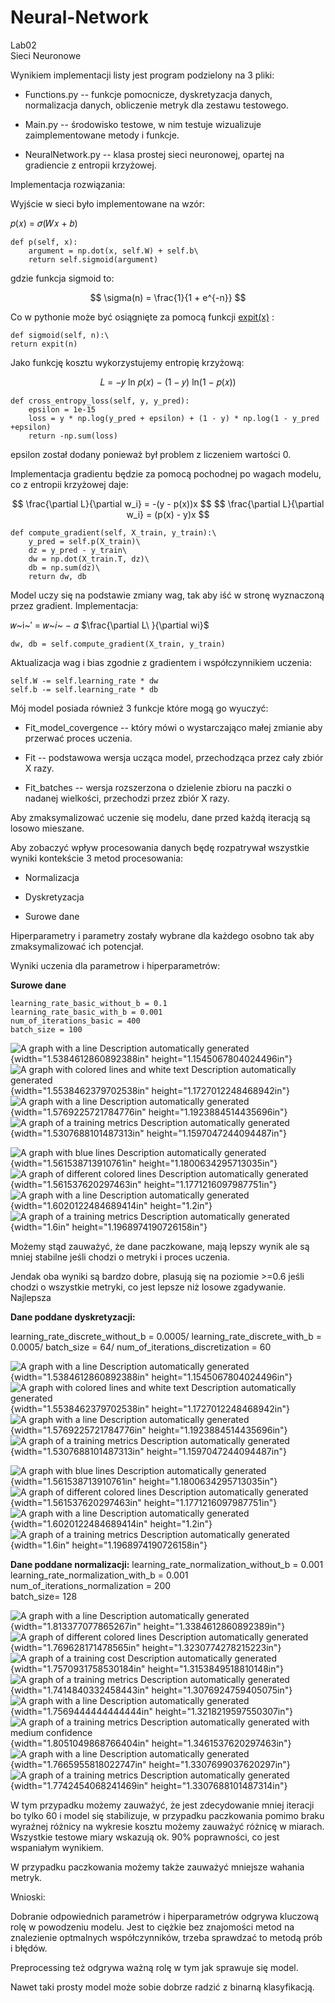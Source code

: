 # Neural-Network

Lab02\
Sieci Neuronowe

Wynikiem implementacji listy jest program podzielony na 3 pliki:

- Functions.py -- funkcje pomocnicze, dyskretyzacja danych,
  normalizacja danych, obliczenie metryk dla zestawu testowego.

- Main.py -- środowisko testowe, w nim testuje wizualizuje
  zaimplementowane metody i funkcje.

- NeuralNetwork.py -- klasa prostej sieci neuronowej, opartej na
  gradiencie z entropii krzyżowej.

Implementacja rozwiązania:

Wyjście w sieci było implementowane na wzór:

𝑝(𝑥) = 𝜎(𝑊𝑥 + 𝑏)

    def p(self, x):
        argument = np.dot(x, self.W) + self.b\
        return self.sigmoid(argument)

gdzie funkcja sigmoid to:

<div style="text-align:center;">
  $$ \sigma(n) = \frac{1}{1 + e^{-n}} $$
</div>

Co w pythonie może być osiągnięte za pomocą funkcji
[expit(x)](https://docs.scipy.org/doc/scipy/reference/generated/scipy.special.expit.html)
:

    def sigmoid(self, n):\
    return expit(n)

Jako funkcję kosztu wykorzystujemy entropię krzyżową:
<div style="text-align:center;">
    𝐿 = −𝑦 ln 𝑝(𝑥) − (1 − 𝑦) ln(1 − 𝑝(𝑥))
</div>

    def cross_entropy_loss(self, y, y_pred):
        epsilon = 1e-15
        loss = y * np.log(y_pred + epsilon) + (1 - y) * np.log(1 - y_pred +epsilon)
        return -np.sum(loss)

epsilon został dodany ponieważ był problem z liczeniem wartości 0.

Implementacja gradientu będzie za pomocą pochodnej po wagach modelu, co
z entropii krzyżowej daje:
<div style="text-align:center;">
  $$
  \frac{\partial L}{\partial w_i} = -(y - p(x))x
  $$
  $$
  \frac{\partial L}{\partial w_i} = (p(x) - y)x
  $$
</div>

    def compute_gradient(self, X_train, y_train):\
        y_pred = self.p(X_train)\
        dz = y_pred - y_train\
        dw = np.dot(X_train.T, dz)\
        db = np.sum(dz)\
        return dw, db

Model uczy się na podstawie zmiany wag, tak aby iść w stronę wyznaczoną
przez gradient. Implementacja:

𝑤~i~′ = 𝑤~𝑖~ − 𝛼 $\frac{\partial L\ }{\partial wi}$

    dw, db = self.compute_gradient(X_train, y_train)

Aktualizacja wag i bias zgodnie z gradientem i współczynnikiem
uczenia:

    self.W -= self.learning_rate * dw
    self.b -= self.learning_rate * db

Mój model posiada również 3 funkcje które mogą go wyuczyć:

- Fit_model_covergence -- który mówi o wystarczająco małej zmianie aby
  przerwać proces uczenia.

- Fit -- podstawowa wersja ucząca model, przechodząca przez cały zbiór
  X razy.

- Fit_batches -- wersja rozszerzona o dzielenie zbioru na paczki o
  nadanej wielkości, przechodzi przez zbiór X razy.

Aby zmaksymalizować uczenie się modelu, dane przed każdą iteracją są
losowo mieszane.

Aby zobaczyć wpływ procesowania danych będę rozpatrywał wszystkie wyniki
kontekście 3 metod procesowania:

- Normalizacja

- Dyskretyzacja

- Surowe dane

Hiperparametry i parametry zostały wybrane dla każdego osobno tak aby
zmaksymalizować ich potencjał.

Wyniki uczenia dla parametrow i hiperparametrów:

**Surowe dane**

    learning_rate_basic_without_b = 0.1
    learning_rate_basic_with_b = 0.001
    num_of_iterations_basic = 400
    batch_size = 100

![A graph with a line Description automatically
generated](media/basic_data_1.png){width="1.5384612860892388in"
height="1.1545067804024496in"}![A graph with colored lines and white
text Description automatically
generated](media/basic_data_2.png){width="1.5538462379702538in"
height="1.1727012248468942in"}![A graph with a line Description
automatically generated](media/basic_data_3.png){width="1.5769225721784776in"
height="1.1923884514435696in"}![A graph of a training metrics
Description automatically
generated](media/basic_data_4.png){width="1.5307688101487313in"
height="1.1597047244094487in"}

![A graph with blue lines Description automatically
generated](media/basic_data_5.png){width="1.561538713910761in"
height="1.1800634295713035in"}![A graph of different colored lines
Description automatically
generated](media/basic_data_6.png){width="1.561537620297463in"
height="1.1771216097987751in"}![A graph with a line Description
automatically generated](media/basic_data_7.png){width="1.6020122484689414in"
height="1.2in"}![A graph of a training metrics Description automatically
generated](media/basic_data_8.png){width="1.6in"
height="1.1968974190726158in"}

Możemy stąd zauważyć, że dane paczkowane, mają lepszy wynik ale są mniej
stabilne jeśli chodzi o metryki i proces uczenia.

Jendak oba wyniki są bardzo dobre, plasują się na poziomie \>=0.6 jeśli
chodzi o wszystkie metryki, co jest lepsze niż losowe zgadywanie.
Najlepsza

**Dane poddane dyskretyzacji:**

  learning_rate_discrete_without_b = 0.0005/
  learning_rate_discrete_with_b = 0.0005/
  batch_size = 64/
  num_of_iterations_discretization = 60

![A graph with a line Description automatically
generated](media/discretize_data_1.png){width="1.5384612860892388in"
height="1.1545067804024496in"}![A graph with colored lines and white
text Description automatically
generated](media/discretize_data_2.png){width="1.5538462379702538in"
height="1.1727012248468942in"}![A graph with a line Description
automatically generated](media/discretize_data_3.png){width="1.5769225721784776in"
height="1.1923884514435696in"}![A graph of a training metrics
Description automatically
generated](media/discretize_data_4.png){width="1.5307688101487313in"
height="1.1597047244094487in"}

![A graph with blue lines Description automatically
generated](media/discretize_data_5.png){width="1.561538713910761in"
height="1.1800634295713035in"}![A graph of different colored lines
Description automatically
generated](media/discretize_data_6.png){width="1.561537620297463in"
height="1.1771216097987751in"}![A graph with a line Description
automatically generated](media/discretize_data_7.png){width="1.6020122484689414in"
height="1.2in"}![A graph of a training metrics Description automatically
generated](media/discretize_data_8.png){width="1.6in"
height="1.1968974190726158in"}


**Dane poddane normalizacji:**
  learning_rate_normalization_without_b = 0.001\
  learning_rate_normalization_with_b = 0.001\
  num_of_iterations_normalization = 200\
  batch_size= 128

![A graph with a line Description automatically
generated](media/normalize_data_1.png){width="1.813377077865267in"
height="1.3384612860892389in"}![A graph of different colored lines
Description automatically
generated](media/normalize_data_2.png){width="1.769628171478565in"
height="1.3230774278215223in"}![A graph of a training cost Description
automatically generated](media/normalize_data_3.png){width="1.7570931758530184in"
height="1.3153849518810148in"}![A graph of a training metrics
Description automatically
generated](media/normalize_data_4.png){width="1.7414840332458443in"
height="1.3076924759405075in"}![A graph with a line Description
automatically generated](media/normalize_data_5.png){width="1.7569444444444444in"
height="1.3218219597550307in"}![A graph of a training metrics
Description automatically generated with medium
confidence](media/normalize_data_6.png){width="1.8051049868766404in"
height="1.3461537620297463in"}![A graph with a line Description
automatically generated](media/normalize_data_7.png){width="1.7665955818022747in"
height="1.3307699037620297in"}![A graph of a training metrics
Description automatically
generated](media/normalize_data_8.png){width="1.7742454068241469in"
height="1.3307688101487314in"}

W tym przypadku możemy zauważyć, że jest zdecydowanie mniej iteracji bo
tylko 60 i model się stabilizuje, w przypadku paczkowania pomimo braku
wyraźnej różnicy na wykresie kosztu możemy zauważyć różnicę w miarach.
Wszystkie testowe miary wskazują ok. 90% poprawności, co jest wspaniałym
wynikiem.

W przypadku paczkowania możemy także zauważyć mniejsze wahania metryk.

Wnioski:

Dobranie odpowiednich parametrów i hiperparametrów odgrywa kluczową rolę
w powodzeniu modelu. Jest to ciężkie bez znajomości metod na znalezienie
optmalnych współczynników, trzeba sprawdzać to metodą prób i błędów.

Preprocessing też odgrywa ważną rolę w tym jak sprawuje się model.

Nawet taki prosty model może sobie dobrze radzić z binarną klasyfikacją.

